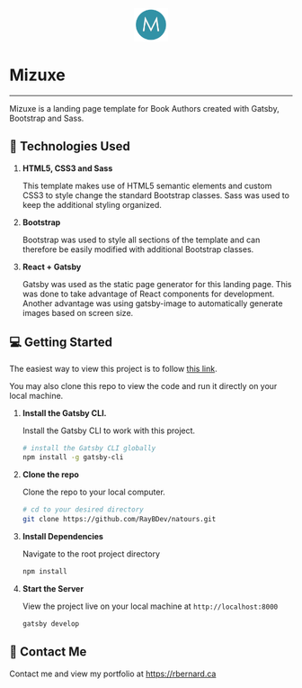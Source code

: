 <p align="center">
  <a href="https://www.gatsbyjs.org">
    <img alt="Gatsby" src="https://raw.githubusercontent.com/RayBDev/mizuxe/master/src/assets/images/mlogo.png" width="60" />
  </a>
</p>

# Mizuxe

---

Mizuxe is a landing page template for Book Authors created with Gatsby, Bootstrap and Sass.

## :bookmark_tabs: Technologies Used

1.  **HTML5, CSS3 and Sass**

    This template makes use of HTML5 semantic elements and custom CSS3 to style change the standard Bootstrap classes. Sass was used to keep the additional styling organized.

2.  **Bootstrap**

    Bootstrap was used to style all sections of the template and can therefore be easily modified with additional Bootstrap classes.

3.  **React + Gatsby**

    Gatsby was used as the static page generator for this landing page. This was done to take advantage of React components for development. Another advantage was using gatsby-image to automatically generate images based on screen size.

## :computer: Getting Started

The easiest way to view this project is to follow [this link](http://rbernard.ca/mizuxe/).

You may also clone this repo to view the code and run it directly on your local machine.

1.  **Install the Gatsby CLI.**

    Install the Gatsby CLI to work with this project.

    ```sh
    # install the Gatsby CLI globally
    npm install -g gatsby-cli
    ```

2.  **Clone the repo**

    Clone the repo to your local computer.

    ```sh
    # cd to your desired directory
    git clone https://github.com/RayBDev/natours.git
    ```

3.  **Install Dependencies**

    Navigate to the root project directory

    ```sh
    npm install
    ```

4.  **Start the Server**

    View the project live on your local machine at `http://localhost:8000`

    ```sh
    gatsby develop
    ```

## :email: Contact Me

Contact me and view my portfolio at <https://rbernard.ca>

